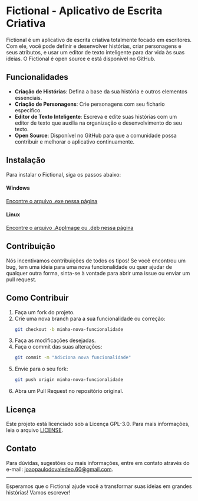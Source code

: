 # Fictional - Aplicativo de Escrita Criativa

Fictional é um aplicativo de escrita criativa totalmente focado em escritores. Com ele, você pode definir e desenvolver histórias, criar personagens e seus atributos, e usar um editor de texto inteligente para dar vida às suas ideias. O Fictional é open source e está disponível no GitHub.

## Funcionalidades

- **Criação de Histórias**: Defina a base da sua história e outros elementos essenciais.
- **Criação de Personagens**: Crie personagens com seu fichario especifico.
- **Editor de Texto Inteligente**: Escreva e edite suas histórias com um editor de texto que auxilia na organização e desenvolvimento do seu texto.
- **Open Source**: Disponível no GitHub para que a comunidade possa contribuir e melhorar o aplicativo continuamente.

## Instalação

Para instalar o Fictional, siga os passos abaixo:

#### Windows
[Encontre o arquivo .exe nessa página](https://github.com/JPDovale/ms-desktop/releases)

#### Linux 
[Encontre o arquivo .AppImage ou .deb nessa página](https://github.com/JPDovale/ms-desktop/releases)

## Contribuição

Nós incentivamos contribuições de todos os tipos! Se você encontrou um bug, tem uma ideia para uma nova funcionalidade ou quer ajudar de qualquer outra forma, sinta-se à vontade para abrir uma issue ou enviar um pull request.

## Como Contribuir

1. Faça um fork do projeto.
2. Crie uma nova branch para a sua funcionalidade ou correção:
    ```bash
    git checkout -b minha-nova-funcionalidade
    ```
3. Faça as modificações desejadas.
4. Faça o commit das suas alterações:
    ```bash
    git commit -m "Adiciona nova funcionalidade"
    ```
5. Envie para o seu fork:
    ```bash
    git push origin minha-nova-funcionalidade
    ```
6. Abra um Pull Request no repositório original.

## Licença

Este projeto está licenciado sob a Licença GPL-3.0. Para mais informações, leia o arquivo [LICENSE](LICENSE).

## Contato

Para dúvidas, sugestões ou mais informações, entre em contato através do e-mail: [joaopaulodovaledeo.60@gmail.com](mailto:joaopaulodovaledeo.60@gmail.com).

---

Esperamos que o Fictional ajude você a transformar suas ideias em grandes histórias! Vamos escrever!

